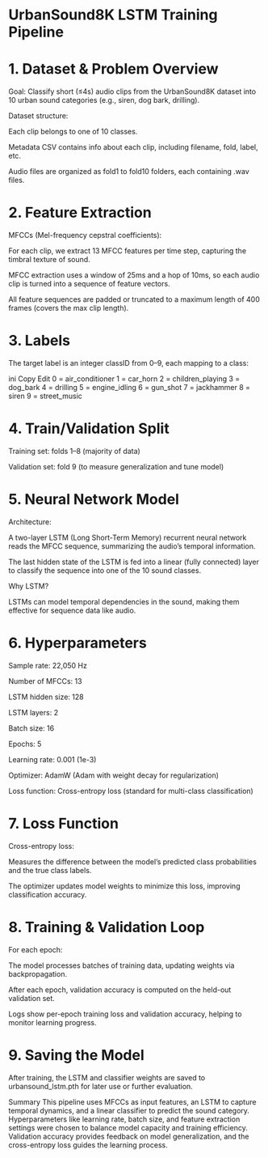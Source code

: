 # UrbanSound8K LSTM Training Pipeline
# 1. Dataset & Problem Overview
Goal: Classify short (≤4s) audio clips from the UrbanSound8K dataset into 10 urban sound categories (e.g., siren, dog bark, drilling).

Dataset structure:

Each clip belongs to one of 10 classes.

Metadata CSV contains info about each clip, including filename, fold, label, etc.

Audio files are organized as fold1 to fold10 folders, each containing .wav files.

# 2. Feature Extraction
MFCCs (Mel-frequency cepstral coefficients):

For each clip, we extract 13 MFCC features per time step, capturing the timbral texture of sound.

MFCC extraction uses a window of 25ms and a hop of 10ms, so each audio clip is turned into a sequence of feature vectors.

All feature sequences are padded or truncated to a maximum length of 400 frames (covers the max clip length).

# 3. Labels
The target label is an integer classID from 0–9, each mapping to a class:

ini
Copy
Edit
0 = air_conditioner
1 = car_horn
2 = children_playing
3 = dog_bark
4 = drilling
5 = engine_idling
6 = gun_shot
7 = jackhammer
8 = siren
9 = street_music

# 4. Train/Validation Split
Training set: folds 1–8 (majority of data)

Validation set: fold 9 (to measure generalization and tune model)

# 5. Neural Network Model
Architecture:

A two-layer LSTM (Long Short-Term Memory) recurrent neural network reads the MFCC sequence, summarizing the audio’s temporal information.

The last hidden state of the LSTM is fed into a linear (fully connected) layer to classify the sequence into one of the 10 sound classes.

Why LSTM?

LSTMs can model temporal dependencies in the sound, making them effective for sequence data like audio.

# 6. Hyperparameters
Sample rate: 22,050 Hz

Number of MFCCs: 13

LSTM hidden size: 128

LSTM layers: 2

Batch size: 16

Epochs: 5

Learning rate: 0.001 (1e-3)

Optimizer: AdamW (Adam with weight decay for regularization)

Loss function: Cross-entropy loss (standard for multi-class classification)

# 7. Loss Function
Cross-entropy loss:

Measures the difference between the model’s predicted class probabilities and the true class labels.

The optimizer updates model weights to minimize this loss, improving classification accuracy.

# 8. Training & Validation Loop
For each epoch:

The model processes batches of training data, updating weights via backpropagation.

After each epoch, validation accuracy is computed on the held-out validation set.

Logs show per-epoch training loss and validation accuracy, helping to monitor learning progress.

# 9. Saving the Model
After training, the LSTM and classifier weights are saved to urbansound_lstm.pth for later use or further evaluation.

Summary
This pipeline uses MFCCs as input features, an LSTM to capture temporal dynamics, and a linear classifier to predict the sound category. Hyperparameters like learning rate, batch size, and feature extraction settings were chosen to balance model capacity and training efficiency. Validation accuracy provides feedback on model generalization, and the cross-entropy loss guides the learning process.

